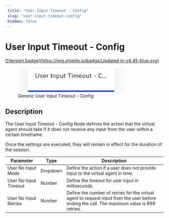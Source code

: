 ```yaml
---
 title: "User Input Timeout - Config" 
 slug: "user-input-timeout-config" 
 hidden: false 
---
```


# User Input Timeout - Config

[![Version badge](https://img.shields.io/badge/Updated in-v4.45-blue.svg)](../../../../../release-notes/4.45.md)

<figure>
  <img class="image-center" src="../../../../../_assets/ai/build/node-reference/generic-voice/user-input-timeout-config.png" width="80%" />
  <figcaption>Generic User Input Timeout - Config</figcaption>
</figure>

## Description

The User Input Timeout - Config Node defines the action that the virtual agent should take if it does not receive any input from the user within a certain timeframe. 

Once the settings are executed, they will remain in effect for the duration of the session.

| Parameter             | Type     | Description                                                                                                                                 |
|-----------------------|----------|---------------------------------------------------------------------------------------------------------------------------------------------|
| User No Input Mode    | Dropdown | Define the action if a user does not provide input to the virtual agent in time.                                                            |
| User No Input Timeout | Number   | Define the timeout for user input in  milliseconds.                                                                                         |
| User No Input Retries | Number   | Define the number of retries for the virtual agent to request input from the user before ending the call. The maximum value is 999 retries. |